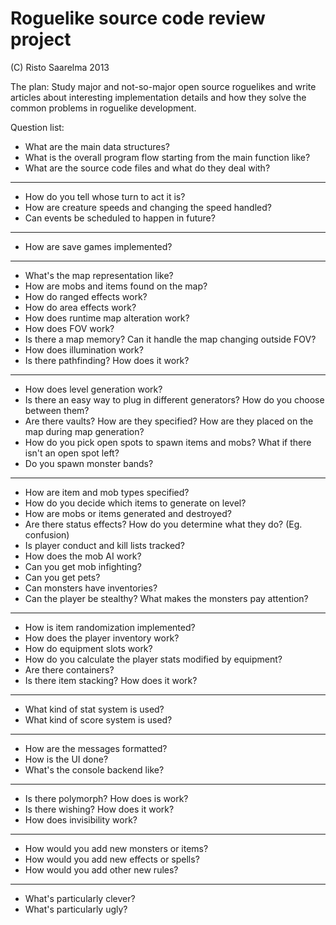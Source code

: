 Roguelike source code review project
====================================

(C) Risto Saarelma 2013

The plan: Study major and not-so-major open source roguelikes and
write articles about interesting implementation details and how they
solve the common problems in roguelike development.

Question list:

- What are the main data structures?
- What is the overall program flow starting from the main function
  like?
- What are the source code files and what do they deal with?

----

- How do you tell whose turn to act it is?
- How are creature speeds and changing the speed handled?
- Can events be scheduled to happen in future?

----

- How are save games implemented?

----

- What's the map representation like?
- How are mobs and items found on the map?
- How do ranged effects work?
- How do area effects work?
- How does runtime map alteration work?
- How does FOV work?
- Is there a map memory? Can it handle the map changing outside FOV?
- How does illumination work?
- Is there pathfinding? How does it work?

----

- How does level generation work?
- Is there an easy way to plug in different generators? How do you
  choose between them?
- Are there vaults? How are they specified? How are they placed on
  the map during map generation?
- How do you pick open spots to spawn items and mobs? What if there
  isn't an open spot left?
- Do you spawn monster bands?

----

- How are item and mob types specified?
- How do you decide which items to generate on level?
- How are mobs or items generated and destroyed?
- Are there status effects? How do you determine what they do? (Eg.
  confusion)
- Is player conduct and kill lists tracked?
- How does the mob AI work?
- Can you get mob infighting?
- Can you get pets?
- Can monsters have inventories?
- Can the player be stealthy? What makes the monsters pay attention?

----

- How is item randomization implemented?
- How does the player inventory work?
- How do equipment slots work?
- How do you calculate the player stats modified by equipment?
- Are there containers?
- Is there item stacking? How does it work?

----

- What kind of stat system is used?
- What kind of score system is used?

----

- How are the messages formatted?
- How is the UI done?
- What's the console backend like?

----

- Is there polymorph? How does is work?
- Is there wishing? How does it work?
- How does invisibility work?

----

- How would you add new monsters or items?
- How would you add new effects or spells?
- How would you add other new rules?

----

- What's particularly clever?
- What's particularly ugly?
